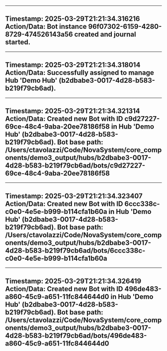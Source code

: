 
---
**Timestamp:** 2025-03-29T21:21:34.316216
**Action/Data:**
Bot instance 96f07302-6159-4280-8729-474526143a56 created and journal started.
---

---
**Timestamp:** 2025-03-29T21:21:34.318014
**Action/Data:**
Successfully assigned to manage Hub 'Demo Hub' (b2dbabe3-0017-4d28-b583-b219f79cb6ad).
---

---
**Timestamp:** 2025-03-29T21:21:34.321314
**Action/Data:**
Created new Bot with ID c9d27227-69ce-48c4-9aba-20ee78186f58 in Hub 'Demo Hub' (b2dbabe3-0017-4d28-b583-b219f79cb6ad). Bot base path: /Users/ctavolazzi/Code/NovaSystem/core_components/demo3_output/hubs/b2dbabe3-0017-4d28-b583-b219f79cb6ad/bots/c9d27227-69ce-48c4-9aba-20ee78186f58
---

---
**Timestamp:** 2025-03-29T21:21:34.323407
**Action/Data:**
Created new Bot with ID 6ccc338c-c0e0-4e5e-b999-b114cfa1b60a in Hub 'Demo Hub' (b2dbabe3-0017-4d28-b583-b219f79cb6ad). Bot base path: /Users/ctavolazzi/Code/NovaSystem/core_components/demo3_output/hubs/b2dbabe3-0017-4d28-b583-b219f79cb6ad/bots/6ccc338c-c0e0-4e5e-b999-b114cfa1b60a
---

---
**Timestamp:** 2025-03-29T21:21:34.326419
**Action/Data:**
Created new Bot with ID 496de483-a860-45c9-a651-11fc844644d0 in Hub 'Demo Hub' (b2dbabe3-0017-4d28-b583-b219f79cb6ad). Bot base path: /Users/ctavolazzi/Code/NovaSystem/core_components/demo3_output/hubs/b2dbabe3-0017-4d28-b583-b219f79cb6ad/bots/496de483-a860-45c9-a651-11fc844644d0
---
